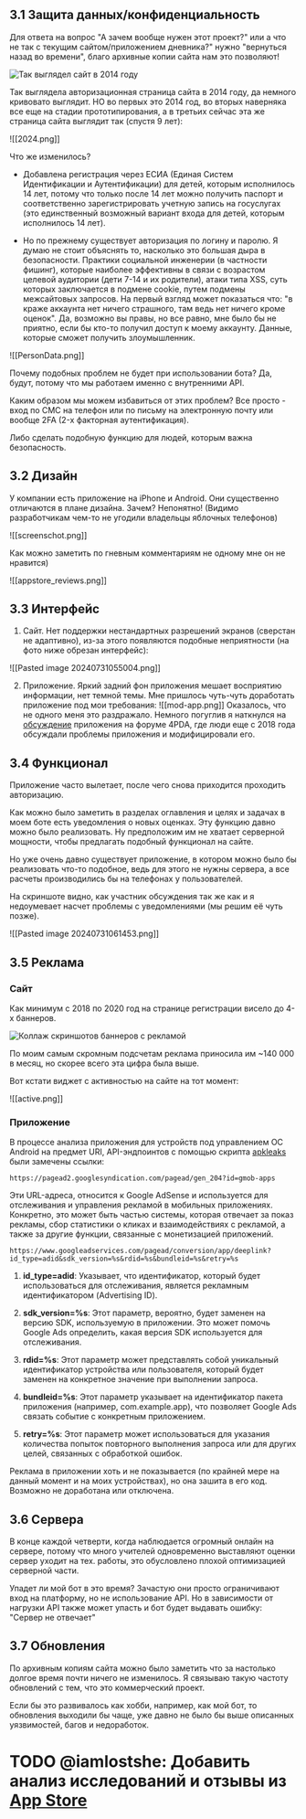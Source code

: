 ## 3.1 Защита данных/конфиденциальность

Для ответа на вопрос "А зачем вообще нужен этот проект?" или а что не так с текущим сайтом/приложением дневника?" нужно "вернуться назад во времени", благо архивные копии сайта нам это позволяют!

![Так выглядел сайт в 2014 году](2014.png)

Так выглядела авторизационная страница сайта в 2014 году, да немного кривовато выглядит. НО во первых это 2014 год, во вторых наверняка все еще на стадии прототипирования, а в третьих сейчас эта же страница сайта выглядит так (спустя 9 лет):

![[2024.png]]

Что же изменилось? 

- Добавлена регистрация через ЕСИА (Единая Систем Идентификации и Аутентификации) для детей, которым исполнилось 14 лет, потому что только после 14 лет можно получить паспорт и соответственно зарегистрировать учетную запись на госуслугах (это единственный возможный вариант входа для детей, которым исполнилось 14 лет).

- Но по прежнему существует авторизация по логину и паролю. Я думаю не стоит объяснять то, насколько это большая дыра в безопасности. Практики социальной инженерии (в частности фишинг), которые наиболее эффективны в связи с возрастом целевой аудитории (дети 7-14 и их родители), атаки типа XSS, суть которых заключается в подмене cookie, путем подмены межсайтовых запросов. На первый взгляд может показаться что: "в краже аккаунта нет ничего страшного, там ведь нет ничего кроме оценок". Да, возможно вы правы, но все равно, мне было бы не приятно, если бы кто-то получил доступ к моему аккаунту. Данные, которые сможет получить злоумышленник.

![[PersonData.png]]

Почему подобных проблем не будет при использовании бота? Да, будут, потому что мы работаем именно с внутренними API.

Каким образом мы можем избавиться от этих проблем? Все просто - вход по СМС на телефон или по письму на электронную почту или вообще 2FA (2-х факторная аутентификация).

Либо сделать подобную функцию для людей, которым важна безопасность.

## 3.2 Дизайн

У компании есть приложение на iPhone и Android. Они существенно отличаются в плане дизайна. Зачем? Непонятно! (Видимо разработчикам чем-то не угодили владельцы яблочных телефонов)

![[screenschot.png]]

Как можно заметить по гневным комментариям не одному мне он не нравится)

![[appstore_reviews.png]]

## 3.3 Интерфейс

1. Сайт. Нет поддержки нестандартных разрешений экранов (сверстан не адаптивно), из-за этого появляются подобные неприятности (на фото ниже обрезан интерфейс):

![[Pasted image 20240731055004.png]]

2. Приложение. Яркий задний фон приложения мешает восприятию информации, нет темной темы. Мне пришлось чуть-чуть доработать приложение под мои требования:
![[mod-app.png]]
Оказалось, что не одного меня это раздражало. Немного погуглив я наткнулся на [обсуждение](https://4pda.to/forum/index.php?showtopic=991084) приложения на форуме 4PDA, где люди еще с 2018 года обсуждали проблемы приложения и модифицировали его.

## 3.4 Функционал

Приложение часто вылетает, после чего снова приходится проходить авторизацию.

Как можно было заметить в разделах оглавления и целях и задачах в моем боте есть уведомления о новых оценках. Эту функцию давно можно было реализовать. Ну предположим им не хватает серверной мощности, чтобы предлагать подобный функционал на сайте.

Но уже очень давно существует приложение, в котором можно было бы реализовать что-то подобное, ведь для этого не нужны сервера, а все расчеты производились бы на телефонах у пользователей.

На скриншоте видно, как участник обсуждения так же как и я недоумевает насчет проблемы с уведомлениями (мы решим её чуть позже).

![[Pasted image 20240731061453.png]]

## 3.5 Реклама

### Сайт

Как минимум с 2018 по 2020 год на странице регистрации висело до 4-х баннеров.

![Коллаж скриншотов баннеров с рекламой](adv.png)

По моим самым скромным подсчетам реклама приносила им ~140 000 в месяц, но скорее всего эта цифра была выше.

Вот кстати виджет с активностью на сайте на тот момент:

![[active.png]]

### Приложение

В процессе анализа приложения для устройств под управлением ОС Android на предмет URI, API-эндпоинтов с помощью скрипта [apkleaks](https://github.com/dwisiswant0/apkleaks) были замечены ссылки:

```
https://pagead2.googlesyndication.com/pagead/gen_204?id=gmob-apps
```

Эти URL-адреса, относится к Google AdSense и используется для отслеживания и управления рекламой в мобильных приложениях. Конкретно, это может быть частью системы, которая отвечает за показ рекламы, сбор статистики о кликах и взаимодействиях с рекламой, а также за другие функции, связанные с монетизацией приложений.

```
https://www.googleadservices.com/pagead/conversion/app/deeplink?id_type=adid&sdk_version=%s&rdid=%s&bundleid=%s&retry=%s
```

1. **id_type=adid**: Указывает, что идентификатор, который будет использоваться для отслеживания, является рекламным идентификатором (Advertising ID).

2. **sdk_version=%s**: Этот параметр, вероятно, будет заменен на версию SDK, используемую в приложении. Это может помочь Google Ads определить, какая версия SDK используется для отслеживания.

3. **rdid=%s**: Этот параметр может представлять собой уникальный идентификатор устройства или пользователя, который будет заменен на конкретное значение при выполнении запроса.

4. **bundleid=%s**: Этот параметр указывает на идентификатор пакета приложения (например, com.example.app), что позволяет Google Ads связать событие с конкретным приложением.

5. **retry=%s**: Этот параметр может использоваться для указания количества попыток повторного выполнения запроса или для других целей, связанных с обработкой ошибок.

Реклама в приложении хоть и не показывается (по крайней мере на данный момент и на моих устройствах), но она зашита в его код. Возможно не доработана или отключена. 

## 3.6 Сервера

В конце каждой четверти, когда наблюдается огромный онлайн на сервере, потому что много учителей одновременно выставляют оценки сервер уходит на тех. работы, это обусловлено плохой оптимизацией серверной части.

Упадет ли мой бот в это время? Зачастую они просто ограничивают вход на платформу, но не использование API. Но в зависимости от нагрузки API также может упасть и бот будет выдавать ошибку: "Сервер не отвечает"

## 3.7 Обновления

По архивным копиям сайта можно было заметить что за настолько долгое время почти ничего не изменилось. Я связываю такую частоту обновлений с тем, что это коммерческий проект.

Если бы это развивалось как хобби, например, как мой бот, то обновления выходили бы чаще, уже давно не было бы выше описанных уязвимостей, багов и недоработок.

# TODO @iamlostshe: Добавить анализ исследований и отзывы из [App Store](https://apps.apple.com/ru/app/%D0%BC%D0%BE%D0%B9-%D0%B4%D0%BD%D0%B5%D0%B2%D0%BD%D0%B8%D0%BA/id557094374)
